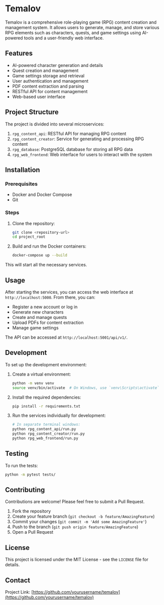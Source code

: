 # Temalov

Temalov is a comprehensive role-playing game (RPG) content creation and management system. It allows users to generate, manage, and store various RPG elements such as characters, quests, and game settings using AI-powered tools and a user-friendly web interface.

## Features
- AI-powered character generation and details
- Quest creation and management
- Game settings storage and retrieval
- User authentication and management
- PDF content extraction and parsing
- RESTful API for content management
- Web-based user interface

## Project Structure
The project is divided into several microservices:

1. `rpg_content_api`: RESTful API for managing RPG content
2. `rpg_content_creator`: Service for generating and processing RPG content
3. `rpg_database`: PostgreSQL database for storing all RPG data
4. `rpg_web_frontend`: Web interface for users to interact with the system

## Installation

### Prerequisites
- Docker and Docker Compose
- Git

### Steps
1. Clone the repository:
   ```bash
   git clone <repository-url>
   cd project_root
   ```

2. Build and run the Docker containers:
   ```bash
   docker-compose up --build
   ```

This will start all the necessary services.

## Usage

After starting the services, you can access the web interface at `http://localhost:5000`. From there, you can:

- Register a new account or log in
- Generate new characters
- Create and manage quests
- Upload PDFs for content extraction
- Manage game settings

The API can be accessed at `http://localhost:5001/api/v1/`.

## Development

To set up the development environment:

1. Create a virtual environment:
   ```bash
   python -m venv venv
   source venv/bin/activate  # On Windows, use `venv\Scripts\activate`
   ```

2. Install the required dependencies:
   ```bash
   pip install -r requirements.txt
   ```

3. Run the services individually for development:
   ```bash
   # In separate terminal windows:
   python rpg_content_api/run.py
   python rpg_content_creator/run.py
   python rpg_web_frontend/run.py
   ```

## Testing

To run the tests:

```bash
python -m pytest tests/
```

## Contributing

Contributions are welcome! Please feel free to submit a Pull Request.

1. Fork the repository
2. Create your feature branch (`git checkout -b feature/AmazingFeature`)
3. Commit your changes (`git commit -m 'Add some AmazingFeature'`)
4. Push to the branch (`git push origin feature/AmazingFeature`)
5. Open a Pull Request

## License

This project is licensed under the MIT License - see the `LICENSE` file for details.

## Contact

Project Link: [https://github.com/yourusername/temalov](https://github.com/yourusername/temalov)
